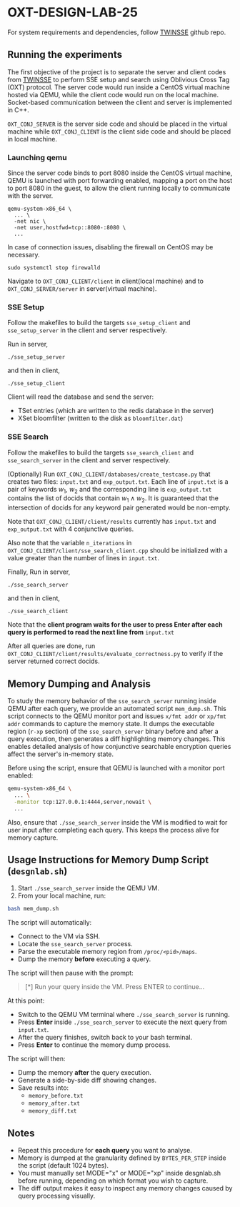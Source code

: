 # OXT-DESIGN-LAB-25

For system requirements and dependencies, follow [TWINSSE](https://github.com/SEAL-IIT-KGP/TWINSSE/tree/main?tab=readme-ov-file) github repo. 

## Running the experiments

The first objective of the project is to separate the server and client codes from [TWINSSE](https://github.com/SEAL-IIT-KGP/TWINSSE/tree/main?tab=readme-ov-file) to perform SSE setup and search using Oblivious Cross Tag (OXT) protocol. The server code would run inside a CentOS virtual machine hosted via QEMU, while the client code would run on the local machine. Socket-based communication between the client and server is implemented in C++.

`OXT_CONJ_SERVER` is the server side code and should be placed in the virtual machine while `OXT_CONJ_CLIENT` is the client side code and should be placed in local machine.

### Launching qemu

Since the server code binds to port 8080 inside the CentOS virtual machine, QEMU is launched with port forwarding enabled, mapping a port on the host to port 8080 in the guest, to allow the client running locally to communicate with the server.

```
qemu-system-x86_64 \
  ... \
  -net nic \
  -net user,hostfwd=tcp::8080-:8080 \
  ...
```

In case of connection issues, disabling the firewall on CentOS may be necessary.

```
sudo systemctl stop firewalld
```

Navigate to `OXT_CONJ_CLIENT/client` in client(local machine) and to `OXT_CONJ_SERVER/server` in server(virtual machine).

### SSE Setup

Follow the makefiles to build the targets `sse_setup_client` and `sse_setup_server` in the client and server respectively.

Run in server,

```
./sse_setup_server
```
and then in client,
```
./sse_setup_client
```

Client will read the database and send the server: 
* TSet entries (which are written to the redis database in the server)
* XSet bloomfilter (written to the disk as `bloomfilter.dat`)

### SSE Search

Follow the makefiles to build the targets `sse_search_client` and `sse_search_server` in the client and server respectively.

(Optionally) Run `OXT_CONJ_CLIENT/databases/create_testcase.py` that creates two files: `input.txt` and `exp_output.txt`. Each line of `input.txt` is a pair of keywords $w_1$, $w_2$ and the corresponding line is `exp_output.txt` contains the list of docids that contain $w_1 \wedge w_2$. It is guaranteed that the intersection of docids for any keyword pair generated would be non-empty.

Note that `OXT_CONJ_CLIENT/client/results` currently has `input.txt` and `exp_output.txt` with 4 conjunctive queries.

Also note that the variable `n_iterations` in `OXT_CONJ_CLIENT/client/sse_search_client.cpp` should be initialized with a value greater than the number of lines in `input.txt`.

Finally, 
Run in server,

```
./sse_search_server
```
and then in client,
```
./sse_search_client
```

Note that the **client program waits for the user to press Enter after each query is performed to read the next line from** `input.txt`

After all queries are done, run `OXT_CONJ_CLIENT/client/results/evaluate_correctness.py` to verify if the server returned correct docids.

## Memory Dumping and Analysis

To study the memory behavior of the `sse_search_server` running inside QEMU after each query, we provide an automated script `mem_dump.sh`. This script connects to the QEMU monitor port and issues `x/fmt addr` or `xp/fmt addr` commands to capture the memory state. It dumps the executable region (`r-xp` section) of the `sse_search_server` binary before and after a query execution, then generates a diff highlighting memory changes. This enables detailed analysis of how conjunctive searchable encryption queries affect the server's in-memory state.

Before using the script, ensure that QEMU is launched with a monitor port enabled:

```bash
qemu-system-x86_64 \
  ... \
  -monitor tcp:127.0.0.1:4444,server,nowait \
  ...
```

Also, ensure that `./sse_search_server` inside the VM is modified to wait for user input after completing each query. This keeps the process alive for memory capture.

## Usage Instructions for Memory Dump Script (`desgnlab.sh`)

1. Start `./sse_search_server` inside the QEMU VM.
2. From your local machine, run:

```bash
bash mem_dump.sh
```

The script will automatically:
- Connect to the VM via SSH.
- Locate the `sse_search_server` process.
- Parse the executable memory region from `/proc/<pid>/maps`.
- Dump the memory **before** executing a query.

The script will then pause with the prompt:

> [*] Run your query inside the VM. Press ENTER to continue...

At this point:
- Switch to the QEMU VM terminal where `./sse_search_server` is running.
- Press **Enter** inside `./sse_search_server` to execute the next query from `input.txt`.
- After the query finishes, switch back to your bash terminal.
- Press **Enter** to continue the memory dump process.

The script will then:
- Dump the memory **after** the query execution.
- Generate a side-by-side diff showing changes.
- Save results into:
  - `memory_before.txt`
  - `memory_after.txt`
  - `memory_diff.txt`

## Notes
- Repeat this procedure for **each query** you want to analyse.
- Memory is dumped at the granularity defined by `BYTES_PER_STEP` inside the script (default 1024 bytes).
- You must manually set MODE="x" or MODE="xp" inside desgnlab.sh before running, depending on which format you wish to capture.
- The diff output makes it easy to inspect any memory changes caused by query processing visually.
